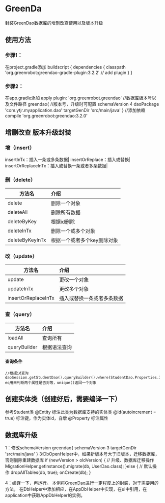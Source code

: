 # GreenDa
封装GreenDao数据库的增删改查使用以及版本升级
## 使用方法
### 步骤1：
在project.gradle添加
    buildscript {
        dependencies {
            classpath 'org.greenrobot:greendao-gradle-plugin:3.2.2' // add plugin
        }
    }

### 步骤2：
在app.gradle添加
    apply plugin: 'org.greenrobot.greendao'
    //数据库版本号以及文件路径
    greendao{
         //版本号，升级时可配置
                schemaVersion 4
                daoPackage 'com.ytjr.myapplication.dao'
                targetGenDir 'src/main/java'
    }
     //添加依赖
     compile 'org.greenrobot:greendao:3.2.0'

## 增删改查 版本升级封装

### 增（insert）

 insertInTx：插入一条或多条数据|
 insertOrReplace：插入或替换|
 insertOrReplaceInTx：插入或替换一条或者多条数据|

### 删（delete）

 |     方法名    |   介绍    | 
 |--------------|:----------|
 |    delete    |删除一个对象|
 |deleteAll| 删除所有数据|
 |deleteByKey|根据id删除|
 |deleteInTx|删除一个或多个对象|
 |deleteByKeyInTx|根据一个或者多个key删除对象|
 
 ### 改（update）
 
  |     方法名    |   介绍    | 
  |--------------|:----------|
  |    update    |更改一个对象|
  |updateInTx| 更改多个对象|
  |insertOrReplaceInTx|插入或替换一条或者多条数据|
 
 ### 查（query）
 
  |     方法名    |   介绍    | 
   |--------------|:----------|
   |    loadAll    |查询所有|
   |queryBuilder| 根据语法查询|
 
 #### 查询条件
 
    //根据id查询
    daoSession.getStudentDao().queryBuilder().where(StudentDao.Properties.Id.eq(id)).build().unique();
    eq用来判断两个属性是否对等，unique()返回一个对象
 
 ## 创建实体类（创建好后，需要编译一下）
 参考Student类
 @Entity 标注此类为数据库支持的实体类
 @Id(autoincrement = true) 标注键，作为实体id，自增
 @Property 标注属性
 
 ## 数据库升级
 1：修改schemaVersion
    greendao{
     schemaVersion 3
     targetGenDir 'src/main/java'
    }
 3:DbOpenHelper中，如果新版本号大于旧版本，迁移数据库，否则删除重建数据库
     if (newVersion > oldVersion) {
             // 升级、数据库迁移操作
             MigrationHelper.getInstance().migrate(db, UserDao.class);
         }else {
             // 默认操作
             dropAllTables(db, true);
             onCreate(db);
         }
         
 4：编译一下，再运行。
 本例将GreenDao进行一定程度上的封装，对于需要用的方法，
 在DbHelper中添加相应，在AppDbHelper中实现，在ui中引用，在application中获取AppDbHelper的实例。
